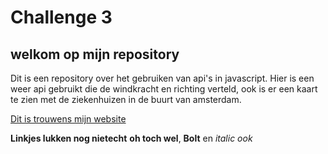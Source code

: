 # Challenge 3
 
## welkom op mijn repository 

Dit is een repository over het gebruiken van api's in javascript. Hier is een weer api gebruikt die de windkracht en richting verteld, ook is er een kaart te zien met de ziekenhuizen in de buurt van amsterdam.

[Dit is trouwens mijn website](http://www.dhondelink.nl)

**Linkjes lukken nog nietecht** **oh toch wel**,
**Bolt** en *italic ook*
